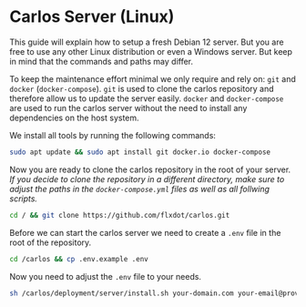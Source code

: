# Carlos Server (Linux)

This guide will explain how to setup a fresh Debian 12 server.
But you are free to use any other Linux distribution or even a Windows server.
But keep in mind that the commands and paths may differ.

To keep the maintenance effort minimal we only require and rely on: `git` and `docker` (`docker-compose`).
`git` is used to clone the carlos repository and therefore allow us to update the server easily.
`docker` and `docker-compose` are used to run the carlos server without the need to install any dependencies on the host system.

We install all tools by running the following commands:
 
```bash
sudo apt update && sudo apt install git docker.io docker-compose
```

Now you are ready to clone the carlos repository in the root of your server.
_If you decide to clone the repository in a different directory, make sure to adjust the paths in the `docker-compose.yml` files as well as all follwing scripts._

```bash
cd / && git clone https://github.com/flxdot/carlos.git
```

Before we can start the carlos server we need to create a `.env` file in the root of the repository.

```bash
cd /carlos && cp .env.example .env
```

Now you need to adjust the `.env` file to your needs.

```bash
sh /carlos/deployment/server/install.sh your-domain.com your-email@provider.com
```
